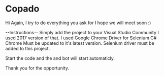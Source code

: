 # Copado


Hi Again,
I try to do everything you ask for I hope we will meet soon :)

--Instructions--
Simply add the project to your Visual Studio Community I used 2017 version of that.
I used Google Chrome Driver for Selenium C#
Chrome Must be updated to it's latest version.
Selenium driver must be added to this project. 

Start the code and the and bot will start automaticly.

Thank you for the opportunity.

